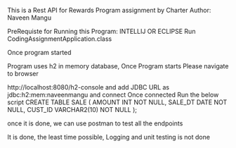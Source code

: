 This is a Rest API for Rewards Program assignment by Charter 
Author: Naveen Mangu


PreRequiste for Running this Program:
INTELLIJ OR ECLIPSE
Run CodingAssignmentApplication.class

Once program started

Program uses h2 in memory database, Once Program starts Please navigate to browser

http://localhost:8080/h2-console and add JDBC URL as jdbc:h2:mem:naveenmangu and connect
Once connected
Run the below script
CREATE TABLE SALE 
( 
AMOUNT INT NOT NULL, 
SALE_DT DATE NOT NULL, 
CUST_ID VARCHAR2(10) NOT NULL 
);

once it is done, we can use postman to test all the endpoints

It is done, the least time possible, Logging and unit testing is not done
